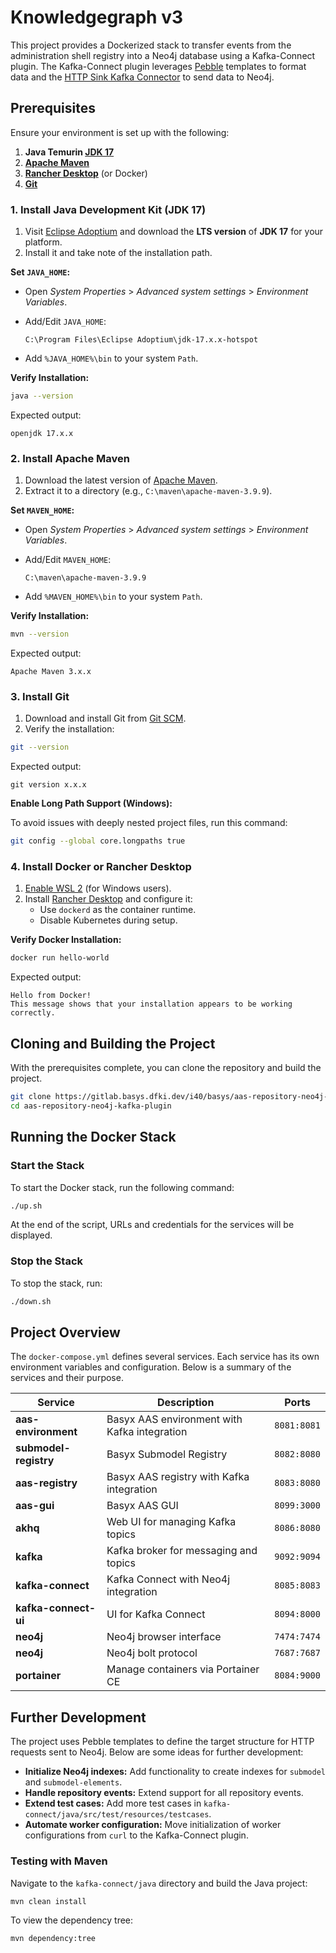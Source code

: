# Knowledgegraph v3

This project provides a Dockerized stack to transfer events from the administration shell registry into a Neo4j database using a Kafka-Connect plugin. The Kafka-Connect plugin leverages [Pebble](https://pebbletemplates.io/) templates to format data and the [HTTP Sink Kafka Connector](https://github.com/clescot/kafka-connect-http) to send data to Neo4j.

## Prerequisites

Ensure your environment is set up with the following:

1. **Java Temurin [JDK 17](https://adoptium.net/de/temurin/releases/?os=windows&arch=x64&version=17)**
2. **[Apache Maven](https://maven.apache.org/download.cgi)**
3. **[Rancher Desktop](https://rancherdesktop.io/)** (or Docker)
4. **[Git](https://git-scm.com/downloads/win)**

### 1. Install Java Development Kit (JDK 17)

1. Visit [Eclipse Adoptium](https://adoptium.net/) and download the **LTS version** of **JDK 17** for your platform.
2. Install it and take note of the installation path.

**Set `JAVA_HOME`:**

- Open *System Properties* > *Advanced system settings* > *Environment Variables*.
- Add/Edit `JAVA_HOME`:

    ```
    C:\Program Files\Eclipse Adoptium\jdk-17.x.x-hotspot
    ```

- Add `%JAVA_HOME%\bin` to your system `Path`.

**Verify Installation:**

```bash
java --version
```

Expected output:
```
openjdk 17.x.x
```

### 2. Install Apache Maven

1. Download the latest version of [Apache Maven](https://maven.apache.org/download.cgi).
2. Extract it to a directory (e.g., `C:\maven\apache-maven-3.9.9`).

**Set `MAVEN_HOME`:**

- Open *System Properties* > *Advanced system settings* > *Environment Variables*.
- Add/Edit `MAVEN_HOME`:

    ```
    C:\maven\apache-maven-3.9.9
    ```

- Add `%MAVEN_HOME%\bin` to your system `Path`.

**Verify Installation:**

```bash
mvn --version
```

Expected output:
```
Apache Maven 3.x.x
```

### 3. Install Git

1. Download and install Git from [Git SCM](https://git-scm.com/).
2. Verify the installation:

```bash
git --version
```

Expected output:
```
git version x.x.x
```

**Enable Long Path Support (Windows):**

To avoid issues with deeply nested project files, run this command:

```bash
git config --global core.longpaths true
```

### 4. Install Docker or Rancher Desktop

1. [Enable WSL 2](https://pureinfotech.com/install-windows-subsystem-linux-2-windows-10/) (for Windows users).
2. Install [Rancher Desktop](https://rancherdesktop.io/) and configure it:
    - Use `dockerd` as the container runtime.
    - Disable Kubernetes during setup.

**Verify Docker Installation:**

```bash
docker run hello-world
```

Expected output:
```
Hello from Docker!
This message shows that your installation appears to be working correctly.
```

## Cloning and Building the Project

With the prerequisites complete, you can clone the repository and build the project.

```bash
git clone https://gitlab.basys.dfki.dev/i40/basys/aas-repository-neo4j-kafka-plugin
cd aas-repository-neo4j-kafka-plugin
```

## Running the Docker Stack

### Start the Stack
To start the Docker stack, run the following command:

```bash
./up.sh
```

At the end of the script, URLs and credentials for the services will be displayed.

### Stop the Stack
To stop the stack, run:

```bash
./down.sh
```

## Project Overview

The `docker-compose.yml` defines several services. Each service has its own environment variables and configuration. Below is a summary of the services and their purpose.

| **Service**           | **Description**                              | **Ports**   |
|-----------------------|----------------------------------------------|-------------|
| **aas-environment**   | Basyx AAS environment with Kafka integration | `8081:8081` |
| **submodel-registry** | Basyx Submodel Registry                      | `8082:8080` |
| **aas-registry**      | Basyx AAS registry with Kafka integration    | `8083:8080` |
| **aas-gui**           | Basyx AAS GUI                                | `8099:3000` |
| **akhq**              | Web UI for managing Kafka topics             | `8086:8080` |
| **kafka**             | Kafka broker for messaging and topics        | `9092:9094` |
| **kafka-connect**     | Kafka Connect with Neo4j integration         | `8085:8083` |
| **kafka-connect-ui**  | UI for Kafka Connect                         | `8094:8000` |
| **neo4j**             | Neo4j browser interface                      | `7474:7474` |
| **neo4j**             | Neo4j bolt protocol                          | `7687:7687` |
| **portainer**         | Manage containers via Portainer CE           | `8084:9000` |

## Further Development

The project uses Pebble templates to define the target structure for HTTP requests sent to Neo4j. Below are some ideas for further development:

- **Initialize Neo4j indexes:** Add functionality to create indexes for `submodel` and `submodel-elements`.
- **Handle repository events:** Extend support for all repository events.
- **Extend test cases:** Add more test cases in `kafka-connect/java/src/test/resources/testcases`.
- **Automate worker configuration:** Move initialization of worker configurations from `curl` to the Kafka-Connect plugin.

### Testing with Maven

Navigate to the `kafka-connect/java` directory and build the Java project:

```bash
mvn clean install
```

To view the dependency tree:

```bash
mvn dependency:tree
```
